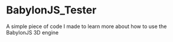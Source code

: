 # BabylonJS_Tester

A simple piece of code I made to learn more about how to use the BabylonJS 3D engine
